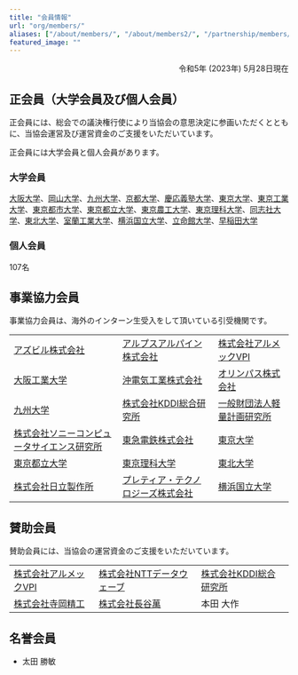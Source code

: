 ```yaml
---
title: "会員情報"
url: "org/members/"
aliases: ["/about/members/", "/about/members2/", "/partnership/members/"]
featured_image: ""
---
```


<div align="right">
  令和5年 (2023年) 5月28日現在
</div>

## 正会員（大学会員及び個人会員）

正会員には、総会での議決権行使により当協会の意思決定に参画いただくとともに、当協会運営及び運営資金のご支援をいただいています。

正会員には大学会員と個人会員があります。

### 大学会員

[大阪大学](https://www.osaka-u.ac.jp/ja/)、[岡山大学](https://www.okayama-u.ac.jp/)、[九州大学](https://www.kyushu-u.ac.jp/ja/)、[京都大学](https://www.kyoto-u.ac.jp/ja)、[慶応義塾大学](https://www.keio.ac.jp/ja/)、[東京大学](https://www.u-tokyo.ac.jp/ja/)、[東京工業大学](https://www.titech.ac.jp/)、[東京都市大学](https://www.tcu.ac.jp/)、[東京都立大学](https://www.tmu.ac.jp/)、[東京農工大学](https://www.tuat.ac.jp/)、[東京理科大学](https://www.tus.ac.jp/)、[同志社大学](https://www.doshisha.ac.jp/)、[東北大学](https://www.tohoku.ac.jp/japanese/)、[室蘭工業大学](https://muroran-it.ac.jp/)、[横浜国立大学](https://www.ynu.ac.jp/)、[立命館大学](https://www.ritsumei.ac.jp/)、[早稲田大学](https://www.waseda.jp/top/)

### 個人会員

107名

## 事業協力会員

事業協力会員は、海外のインターン生受入をして頂いている引受機関です。

|   |   |   |
|---|---|---|
|[アズビル株式会社](https://www.azbil.com/)|[アルプスアルパイン株式会社](https://www.alpsalpine.com/j/)|[株式会社アルメックVPI](https://www.almec.co.jp/)|
|[大阪工業大学](https://www.oit.ac.jp/)|[沖電気工業株式会社](https://www.oki.com/)|[オリンパス株式会社](https://www.olympus.co.jp/)|
|[九州大学](https://www.kyushu-u.ac.jp/ja/)|[株式会社KDDI総合研究所](https://www.kddi-research.jp/)|[一般財団法人軽量計画研究所](https://www.ibs.or.jp/)|
|[株式会社ソニーコンピュータサイエンス研究所](https://www.sonycsl.co.jp/)|[東急電鉄株式会社](https://www.tokyu.co.jp/railway/)|[東京大学](https://www.u-tokyo.ac.jp/ja/)|
|[東京都立大学](https://www.tmu.ac.jp/)|[東京理科大学](https://www.tus.ac.jp/)|[東北大学](https://www.tohoku.ac.jp/japanese/)|
|[株式会社日立製作所](https://www.hitachi.co.jp/)|[プレティア・テクノロジーズ株式会社](https://corporate.pretiaar.com/)|[横浜国立大学](https://www.ynu.ac.jp/)|

## 賛助会員
賛助会員には、当協会の運営資金のご支援をいただいています。

|   |   |   |
|---|---|---|
|[株式会社アルメックVPI](https://www.almec.co.jp/index.html)|[株式会社NTTデータウェーブ](https://www.nttd-wave.com/)|[株式会社KDDI総合研究所](https://www.kddi-research.jp/)|
|[株式会社寺岡精工](https://www.haseman.co.jp/)|[株式会社長谷萬](https://www.teraokaseiko.com/jp/)|本田 大作|

## 名誉会員

- 太田 勝敏
